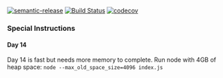 [![semantic-release](https://img.shields.io/badge/%20%20%F0%9F%93%A6%F0%9F%9A%80-semantic--release-e10079.svg)](https://github.com/semantic-release/semantic-release)
[![Build Status](https://travis-ci.org/amclin/advent-of-code.svg?branch=master)](https://travis-ci.org/amclin/advent-of-code)
[![codecov](https://codecov.io/gh/amclin/advent-of-code/branch/master/graph/badge.svg)](https://codecov.io/gh/amclin/advent-of-code)

### Special Instructions

#### Day 14
Day 14 is fast but needs more memory to complete. Run node with 4GB of heap space:
`node --max_old_space_size=4096 index.js`
